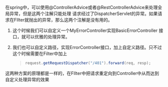 在spring中，可以使用@ControllerAdvice或者@RestControllerAdvice来处理全局异常，但是这两个注解只能处理 请求经过了DispatcherServlet的异常。如果请求在FIlter就抛出的异常，那么这两个注解是没有用的。

1. 这个时候我们可以自定义一个MyErrorController实现BasicErrorController 接口，就可以优雅的处理异常。

2. 我们也可以自定义路径，实现ErrorController接口，加上自定义路径。只不过这个时候需要在Filter中加上

   > ```java
   > request.getRequestDispatcher("/401").forward(req, resp);
   > ```

 这两种方案的原理都是一样的，在FIlter中把请求重定向到Controller中从而达到自定义处理异常的效果
